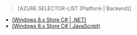 ﻿> [AZURE.SELECTOR-LIST (Platform | Backend)]
- [(Windows 8.x Store C# | .NET)](../articles/mobile-services-dotnet-backend-windows-store-dotnet-aad-rbac.md)
- [(Windows 8.x Store C# | JavaScript)](../articles/mobile-services-javascript-backend-windows-store-dotnet-aad-rbac.md)
